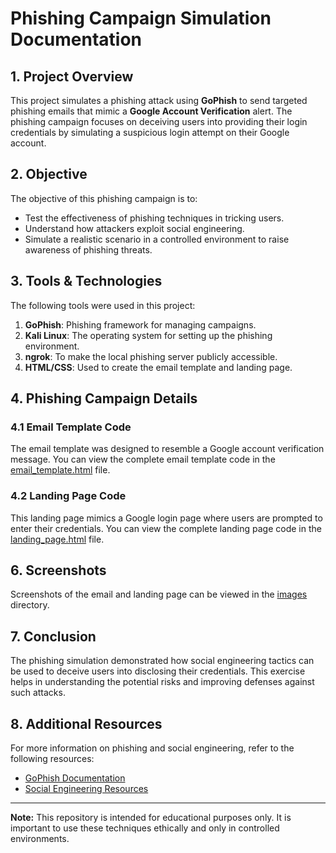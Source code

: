 # Phishing Campaign Simulation Documentation

## 1. Project Overview
This project simulates a phishing attack using **GoPhish** to send targeted phishing emails that mimic a **Google Account Verification** alert. The phishing campaign focuses on deceiving users into providing their login credentials by simulating a suspicious login attempt on their Google account.

## 2. Objective
The objective of this phishing campaign is to:
- Test the effectiveness of phishing techniques in tricking users.
- Understand how attackers exploit social engineering.
- Simulate a realistic scenario in a controlled environment to raise awareness of phishing threats.

## 3. Tools & Technologies
The following tools were used in this project:
1. **GoPhish**: Phishing framework for managing campaigns.
2. **Kali Linux**: The operating system for setting up the phishing environment.
3. **ngrok**: To make the local phishing server publicly accessible.
4. **HTML/CSS**: Used to create the email template and landing page.

## 4. Phishing Campaign Details

### 4.1 Email Template Code
The email template was designed to resemble a Google account verification message. You can view the complete email template code in the [email_template.html](./email_template.html) file.

### 4.2 Landing Page Code
This landing page mimics a Google login page where users are prompted to enter their credentials. You can view the complete landing page code in the [landing_page.html](./landing_page.html) file.

## 6. Screenshots
Screenshots of the email and landing page can be viewed in the [images](./images/) directory.

## 7. Conclusion
The phishing simulation demonstrated how social engineering tactics can be used to deceive users into disclosing their credentials. This exercise helps in understanding the potential risks and improving defenses against such attacks.

## 8. Additional Resources
For more information on phishing and social engineering, refer to the following resources:
- [GoPhish Documentation](https://gophish.com/docs/)
- [Social Engineering Resources](https://www.social-engineer.org/)

---

**Note:** This repository is intended for educational purposes only. It is important to use these techniques ethically and only in controlled environments.
